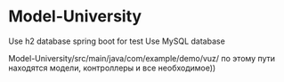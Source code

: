 # Model-University
Use h2 database spring boot for test
Use MySQL database

Model-University/src/main/java/com/example/demo/vuz/ по этому пути находятся модели, контроллеры и все необходимое))
